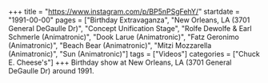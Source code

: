 +++
title = "https://www.instagram.com/p/BP5nPSgFehY/"
startdate = "1991-00-00"
pages = ["Birthday Extravaganza", "New Orleans, LA (3701 General DeGaulle Dr)", "Concept Unification Stage", "Rolfe Dewolfe & Earl Schmerle (Animatronic)", "Dook Larue (Animatronic)", "Fatz Geronimo (Animatronic)", "Beach Bear (Animatronic)", "Mitzi Mozzarella (Animatronic)", "Sun (Animatronic)"]
tags = ["Videos"]
categories = ["Chuck E. Cheese's"]
+++
Birthday show at New Orleans, LA (3701 General DeGaulle Dr) around 1991. 
